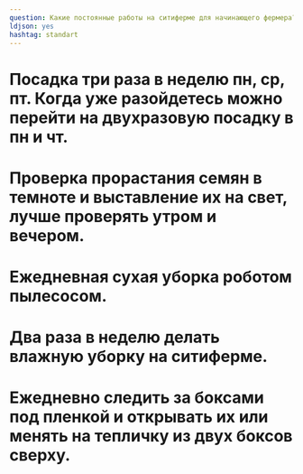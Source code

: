 ```yaml
---
question: Какие постоянные работы на ситиферме для начинающего фермера?
ldjson: yes 
hashtag: standart
---
```


# Посадка три раза в неделю пн, ср, пт. Когда уже разойдетесь можно перейти на двухразовую посадку в пн и чт.
# Проверка прорастания семян в темноте и выставление их на свет, лучше проверять утром и вечером.
# Ежедневная сухая уборка роботом пылесосом.
# Два раза в неделю делать влажную уборку на ситиферме.
# Ежедневно следить за боксами под пленкой и открывать их или менять на тепличку из двух боксов сверху.


